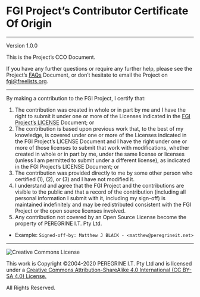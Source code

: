 # FGI Project&rsquo;s Contributor Certificate Of Origin

---

Version 1.0.0

This is the Project&rsquo;s CCO Document.

If you have any further questions or require any further help, please see the Project&rsquo;s [FAQs](FAQs.md) Document, or don&rsquo;t hesitate to email the Project on <fgi@freelists.org>.

---

By making a contribution to the FGI Project, I certify that:

1. The contribution was created in whole or in part by me and I have the right to submit it under one or more of the Licenses indicated in the [FGI Project&rsquo;s LICENSE](https://github.com/Dulux-Oz/FGI/tree/tree/master/LICENSE.md) Document; or
2. The contribution is based upon previous work that, to the best of my knowledge, is covered under one or more of the Licenses indicated in the FGI Project&rsquo;s LICENSE Document and I have the right under one or more of those licenses to submit that work with modifications, whether created in whole or in part by me, under the same license or licenses (unless I am permitted to submit under a different license), as indicated in the FGI Project&rsquo;s LICENSE Document; or
3. The contribution was provided directly to me by some other person who certified (1), (2), or (3) and I have not modified it.
4. I understand and agree that the FGI Project and the contributions are visible to the public and that a record of the contribution (including all personal information I submit with it, including my sign-off) is maintained indefinitely and may be redistributed consistent with the FGI Project or the open source licenses involved.
5. Any contribution not covered by an Open Source License become the property of PEREGRINE I.T. Pty Ltd.

- Example: `Signed-off-by: Matthew J BLACK - <matthew@peregrineit.net>`

---

![Creative Commons License](https://i.creativecommons.org/l/by-sa/4.0/88x31.png "Creative Commons License")

This work is Copyright &copy;2004-2020 PEREGRINE I.T. Pty Ltd and is licensed under a [Creative Commons Attribution-ShareAlike 4.0 International (CC BY-SA 4.0) License.](https://creativecommons.org/licenses/by-sa/4.0/)

All Rights Reserved.
